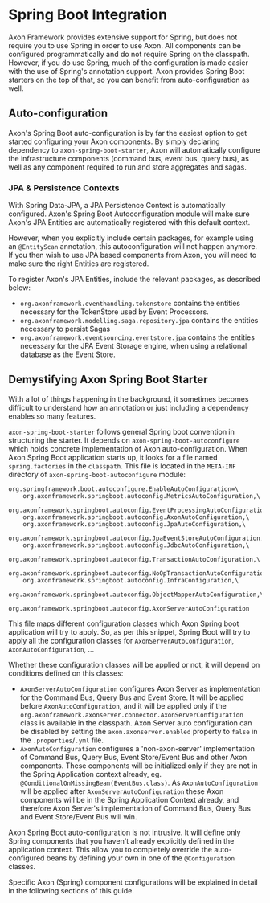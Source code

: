 # Spring Boot Integration

Axon Framework provides extensive support for Spring, but does not require you to use Spring in order to use Axon. All
components can be configured programmatically and do not require Spring on the classpath. However, if you do use Spring,
much of the configuration is made easier with the use of Spring's annotation support. Axon provides Spring Boot starters
on the top of that, so you can benefit from auto-configuration as well.

## Auto-configuration

Axon's Spring Boot auto-configuration is by far the easiest option to get started configuring your Axon components. By
simply declaring dependency to `axon-spring-boot-starter`, Axon will automatically configure the infrastructure
components \(command bus, event bus, query bus\), as well as any component required to run and store aggregates and
sagas.

### JPA & Persistence Contexts

With Spring Data-JPA, a JPA Persistence Context is automatically configured. Axon's Spring Boot Autoconfiguration module
will make sure Axon's JPA Entities are automatically registered with this default context.

However, when you explicitly include certain packages, for example using an `@EntityScan` annotation, this
autoconfiguration will not happen anymore. If you then wish to use JPA based components from Axon, you will need to make
sure the right Entities are registered.

To register Axon's JPA Entities, include the relevant packages, as described below:

- `org.axonframework.eventhandling.tokenstore` contains the entities necessary for the TokenStore used by Event
  Processors.
- `org.axonframework.modelling.saga.repository.jpa` contains the entities necessary to persist Sagas
- `org.axonframework.eventsourcing.eventstore.jpa` contains the entities necessary for the JPA Event Storage engine,
  when using a relational database as the Event Store.

## Demystifying Axon Spring Boot Starter

With a lot of things happening in the background, it sometimes becomes difficult to understand how an annotation or just
including a dependency enables so many features.

`axon-spring-boot-starter` follows general Spring boot convention in structuring the starter. It depends
on `axon-spring-boot-autoconfigure` which holds concrete implementation of Axon auto-configuration. When Axon Spring
Boot application starts up, it looks for a file named `spring.factories` in the `classpath`. This file is located in
the `META-INF` directory of `axon-spring-boot-autoconfigure` module:

```text
org.springframework.boot.autoconfigure.EnableAutoConfiguration=\
    org.axonframework.springboot.autoconfig.MetricsAutoConfiguration,\
    org.axonframework.springboot.autoconfig.EventProcessingAutoConfiguration,\
    org.axonframework.springboot.autoconfig.AxonAutoConfiguration,\
    org.axonframework.springboot.autoconfig.JpaAutoConfiguration,\
    org.axonframework.springboot.autoconfig.JpaEventStoreAutoConfiguration,\
    org.axonframework.springboot.autoconfig.JdbcAutoConfiguration,\
    org.axonframework.springboot.autoconfig.TransactionAutoConfiguration,\
    org.axonframework.springboot.autoconfig.NoOpTransactionAutoConfiguration,\
    org.axonframework.springboot.autoconfig.InfraConfiguration,\
    org.axonframework.springboot.autoconfig.ObjectMapperAutoConfiguration,\
    org.axonframework.springboot.autoconfig.AxonServerAutoConfiguration
```

This file maps different configuration classes which Axon Spring boot application will try to apply. So, as per this snippet, Spring Boot will try to apply all the configuration classes for `AxonServerAutoConfiguration`, `AxonAutoConfiguration`, ...

Whether these configuration classes will be applied or not, it will depend on conditions defined on this classes:

* `AxonServerAutoConfiguration` configures Axon Server as implementation for the Command Bus, Query Bus and Event Store. It will be applied before `AxonAutoConfiguration`, and it will be applied only if the `org.axonframework.axonserver.connector.AxonServerConfiguration` class is available in the classpath. Axon Server auto configuration can be disabled by setting the `axon.axonserver.enabled` property to `false` in the `.properties`/`.yml` file.
* `AxonAutoConfiguration` configures a 'non-axon-server' implementation of Command Bus, Query Bus, Event Store/Event Bus and other Axon components. These components will be initialized only if they are not in the Spring Application context already, eg. `@ConditionalOnMissingBean(EventBus.class)`. As `AxonAutoConfiguration` will be applied after `AxonServerAutoConfiguration` these Axon components will be in the Spring Application Context already, and therefore Axon Server's implementation of Command Bus, Query Bus and Event Store/Event Bus will win.

Axon Spring Boot auto-configuration is not intrusive. It will define only Spring components that you haven't already explicitly defined in the application context. This allow you to completely override the auto-configured beans by defining your own in one of the `@Configuration` classes.

Specific Axon \(Spring\) component configurations will be explained in detail in the following sections of this guide.

